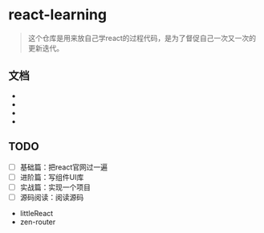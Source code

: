 # react-learning

>这个仓库是用来放自己学react的过程代码，是为了督促自己一次又一次的更新迭代。

## 文档

- [](./Based/readme.md)
- [](./Advanced/readme.md)
- [](./Practice/readme.md)
- [](./Sourcecode/readme.md)

## TODO

- [ ] 基础篇：把react官网过一遍
- [ ] 进阶篇：写组件UI库
- [ ] 实战篇：实现一个项目
- [ ] 源码阅读：阅读源码
 - littleReact
 - zen-router